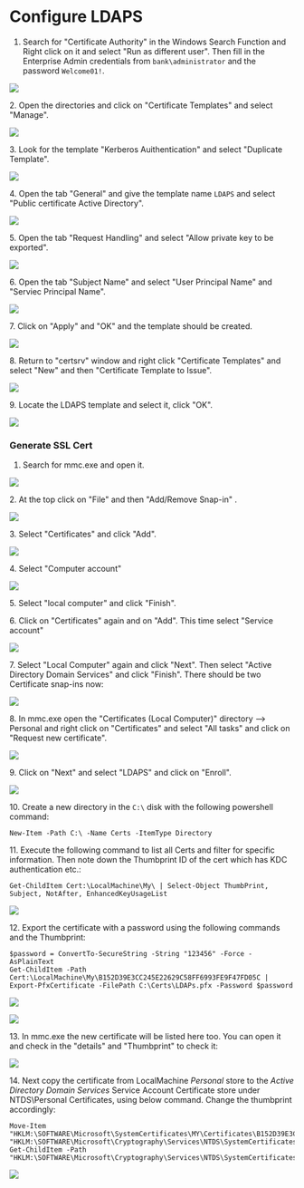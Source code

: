 # Configure LDAPS

1. Search for "Certificate Authority" in the Windows Search Function and Right click on it and select "Run as different user". Then fill in the Enterprise Admin credentials from `bank\administrator` and the password `Welcome01!`.

![](<../../../../../.gitbook/assets/image (6).png>)

2\. Open the directories and click on "Certificate Templates" and select "Manage".

![](<../../../../../.gitbook/assets/image (14).png>)

3\. Look for the template "Kerberos Auithentication" and select "Duplicate Template".

![](<../../../../../.gitbook/assets/image (17).png>)

4\. Open the tab "General" and give the template name `LDAPS` and select "Public certificate Active Directory".

![](<../../../../../.gitbook/assets/image (9).png>)

5\. Open the tab "Request Handling" and select "Allow private key to be exported".

![](<../../../../../.gitbook/assets/image (16).png>)

6\. Open the tab "Subject Name" and select "User Principal Name" and "Serviec Principal Name".

![](<../../../../../.gitbook/assets/image (11).png>)

7\. Click on "Apply" and "OK" and the template should be created.

![](<../../../../../.gitbook/assets/image (42).png>)

8\. Return to "certsrv" window and right click "Certificate Templates" and select "New" and then "Certificate Template to Issue".

![](<../../../../../.gitbook/assets/image (82).png>)

9\. Locate the LDAPS template and select it, click "OK".

![](<../../../../../.gitbook/assets/image (83).png>)

### Generate SSL Cert

1. Search for mmc.exe and open it.

![](<../../../../../.gitbook/assets/image (64).png>)

2\. At the top click on "File" and then "Add/Remove Snap-in" .

![](<../../../../../.gitbook/assets/image (54).png>)

3\. Select "Certificates" and click "Add".

![](<../../../../../.gitbook/assets/image (70).png>)

4\. Select "Computer account"

![](<../../../../../.gitbook/assets/image (53).png>)

5\. Select "local computer" and click "Finish".

6\. Click on "Certificates" again and on "Add". This time select "Service account"

![](<../../../../../.gitbook/assets/image (84).png>)

7\. Select "Local Computer" again and click "Next". Then select "Active Directory Domain Services" and click "Finish". There should be two Certificate snap-ins now:

![](<../../../../../.gitbook/assets/image (65).png>)

8\. In mmc.exe open the "Certificates (Local Computer)" directory --> Personal and right click on "Certificates" and select "All tasks" and click on "Request new certificate".

![](<../../../../../.gitbook/assets/image (86).png>)

9\. Click on "Next" and select "LDAPS" and click on "Enroll".

![](<../../../../../.gitbook/assets/image (58).png>)

10\. Create a new directory in the `C:\` disk with the following powershell command:

```
New-Item -Path C:\ -Name Certs -ItemType Directory
```

11\. Execute the following command to list all Certs and filter for specific information. Then note down the Thumbprint ID of the cert which has KDC authentication etc.:

```
Get-ChildItem Cert:\LocalMachine\My\ | Select-Object ThumbPrint, Subject, NotAfter, EnhancedKeyUsageList
```

![](<../../../../../.gitbook/assets/image (85).png>)

12\. Export the certificate with a password using the following commands and the Thumbprint:

```
$password = ConvertTo-SecureString -String "123456" -Force -AsPlainText
Get-ChildItem -Path Cert:\LocalMachine\My\B152D39E3CC245E22629C58FF6993FE9F47FD05C | Export-PfxCertificate -FilePath C:\Certs\LDAPs.pfx -Password $password
```

![](<../../../../../.gitbook/assets/image (34).png>)

![](<../../../../../.gitbook/assets/image (72).png>)

13\. In mmc.exe the new certificate will be listed here too. You can open it and check in the "details" and "Thumbprint" to check it:

![](<../../../../../.gitbook/assets/image (69).png>)

14\. Next copy the certificate from LocalMachine _Personal_ store to the _Active Directory Domain Services_ Service Account Certificate store under NTDS\Personal Certificates, using below command. Change the thumbprint accordingly:

```
Move-Item "HKLM:\SOFTWARE\Microsoft\SystemCertificates\MY\Certificates\B152D39E3CC245E22629C58FF6993FE9F47FD05C" "HKLM:\SOFTWARE\Microsoft\Cryptography\Services\NTDS\SystemCertificates\MY\Certificates\"
Get-ChildItem -Path "HKLM:\SOFTWARE\Microsoft\Cryptography\Services\NTDS\SystemCertificates\MY\Certificates\"
```

![](<../../../../../.gitbook/assets/image (88).png>)







